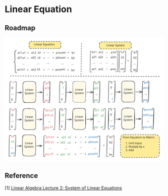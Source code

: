# Linear Equation

## Roadmap

<img src="../../../.gitbook/assets/la-le.svg" alt="Linear Equation is Linear System" class="gitbook-drawing">

## Reference

\[1] [Linear Algebra Lecture 2: System of Linear Equations](https://www.youtube.com/watch?v=ZexDYHpmID8\&list=PLJV\_el3uVTsNmr39gwbyV-0KjULUsN7fW\&index=2)
